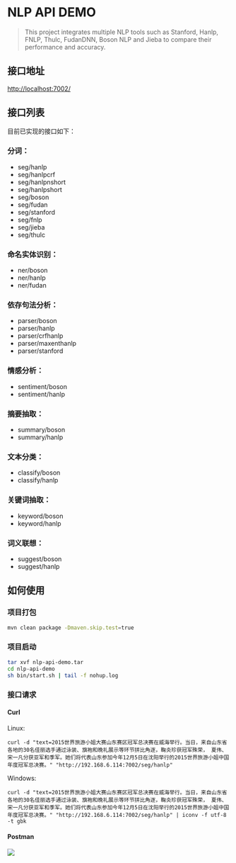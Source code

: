 # NLP API DEMO

> This project integrates multiple NLP tools such as Stanford, Hanlp, FNLP, Thulc, FudanDNN, Boson NLP and Jieba to compare their performance and accuracy.


## 接口地址

[http://localhost:7002/]()

## 接口列表

目前已实现的接口如下：

### 分词：
- seg/hanlp
- seg/hanlpcrf
- seg/hanlpnshort
- seg/hanlpshort
- seg/boson
- seg/fudan
- seg/stanford
- seg/fnlp
- seg/jieba
- seg/thulc

### 命名实体识别：
- ner/boson
- ner/hanlp
- ner/fudan

### 依存句法分析：
- parser/boson
- parser/hanlp
- parser/crfhanlp
- parser/maxenthanlp
- parser/stanford

### 情感分析：
- sentiment/boson
- sentiment/hanlp

### 摘要抽取：
- summary/boson
- summary/hanlp

### 文本分类：
- classify/boson
- classify/hanlp

### 关键词抽取：
- keyword/boson
- keyword/hanlp

### 词义联想：
- suggest/boson
- suggest/hanlp

## 如何使用

### 项目打包

```sh
mvn clean package -Dmaven.skip.test=true
```

### 项目启动

```sh
tar xvf nlp-api-demo.tar
cd nlp-api-demo
sh bin/start.sh | tail -f nohup.log
```

### 接口请求

#### Curl

Linux:

```
curl -d "text=2015世界旅游小姐大赛山东赛区冠军总决赛在威海举行。当日，来自山东省各地的30名佳丽选手通过泳装、旗袍和晚礼展示等环节拼比角逐，鞠炎珍获冠军殊荣， 夏伟、宋一凡分获亚军和季军。她们将代表山东参加今年12月5日在沈阳举行的2015世界旅游小姐中国年度冠军总决赛。" "http://192.168.6.114:7002/seg/hanlp"
```

Windows:


```
curl -d "text=2015世界旅游小姐大赛山东赛区冠军总决赛在威海举行。当日，来自山东省各地的30名佳丽选手通过泳装、旗袍和晚礼展示等环节拼比角逐，鞠炎珍获冠军殊荣， 夏伟、宋一凡分获亚军和季军。她们将代表山东参加今年12月5日在沈阳举行的2015世界旅游小姐中国年度冠军总决赛。" "http://192.168.6.114:7002/seg/hanlp" | iconv -f utf-8 -t gbk
```

#### Postman

![](http://omdis1w10.bkt.clouddn.com/nlp_api_usage_00.png)
